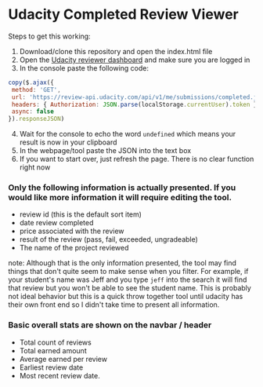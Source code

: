 # Udacity Completed Review Viewer

Steps to get this working:

 1. Download/clone this repository and open the index.html file
 2. Open the [Udacity reviewer dashboard](https://review.udacity.com/#!/submissions/dashboard) and make sure you are logged in
 3. In the console paste the following code:
 ```javascript
 copy($.ajax({
  method: 'GET',
  url: 'https://review-api.udacity.com/api/v1/me/submissions/completed.json',
  headers: { Authorization: JSON.parse(localStorage.currentUser).token },
  async: false
}).responseJSON)
 ```
 4. Wait for the console to echo the word `undefined` which means your result is now in your clipboard
 5. In the webpage/tool paste the JSON into the text box
 6. If you want to start over, just refresh the page.  There is no clear function right now

 ### Only the following information is actually presented.  If you would like more information it will require editing the tool.

 * review id (this is the default sort item)
 * date review completed
 * price associated with the review
 * result of the review (pass, fail, exceeded, ungradeable)
 * The name of the project reviewed

 note: Although that is the only information presented, the tool may find things that don't quite seem to make sense when you filter.  For example, if your student's name was Jeff and you type `jeff` into the search it will find that review but you won't be able to see the student name.  This is probably not ideal behavior but this is a quick throw together tool until udacity has their own front end so I didn't take time to present all information.

 ### Basic overall stats are shown on the navbar / header

 * Total count of reviews
 * Total earned amount
 * Average earned per review
 * Earliest review date
 * Most recent review date.